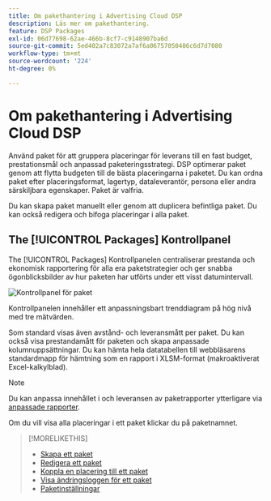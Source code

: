 ```yaml
---
title: Om pakethantering i Advertising Cloud DSP
description: Läs mer om pakethantering.
feature: DSP Packages
exl-id: 06d77698-62ae-466b-8cf7-c9148907ba6d
source-git-commit: 5ed402a7c83072a7af6a06757050486c6d7d7080
workflow-type: tm+mt
source-wordcount: '224'
ht-degree: 0%

---
```


# Om pakethantering i Advertising Cloud DSP

Använd paket för att gruppera placeringar för leverans till en fast budget, prestationsmål och anpassad paketeringsstrategi. DSP optimerar paket genom att flytta budgeten till de bästa placeringarna i paketet. Du kan ordna paket efter placeringsformat, lagertyp, dataleverantör, persona eller andra särskiljbara egenskaper. Paket är valfria.

Du kan skapa paket manuellt eller genom att duplicera befintliga paket. Du kan också redigera och bifoga placeringar i alla paket.

## The [!UICONTROL Packages] Kontrollpanel

The [!UICONTROL Packages] Kontrollpanelen centraliserar prestanda och ekonomisk rapportering för alla era paketstrategier och ger snabba ögonblicksbilder av hur paketen har utförts under ett visst datumintervall.

![Kontrollpanel för paket](/help/dsp/assets/package-dashboard.png)

Kontrollpanelen innehåller ett anpassningsbart trenddiagram på hög nivå med tre mätvärden.

Som standard visas även avstånd- och leveransmått per paket. Du kan också visa prestandamått för paketen och skapa anpassade kolumnuppsättningar. Du kan hämta hela datatabellen till webbläsarens standardmapp för hämtning som en rapport i XLSM-format (makroaktiverat Excel-kalkylblad).

>[!NOTE]
>
>Du kan anpassa innehållet i och leveransen av paketrapporter ytterligare via [anpassade rapporter](/help/dsp/reports/report-about.md).

Om du vill visa alla placeringar i ett paket klickar du på paketnamnet.

>[!MORELIKETHIS]
>
>* [Skapa ett paket](package-create.md)
>* [Redigera ett paket](package-edit.md)
>* [Koppla en placering till ett paket](package-attach-placement.md)
>* [Visa ändringsloggen för ett paket](package-change-log.md)
>* [Paketinställningar](package-settings.md)

